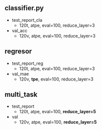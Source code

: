## classifier.py 
+ test_report_cla
    + 120t, atpe, eval=100, reduce_layer=3
+ val_acc
    + 120v, atpe, eval=100, reduce_layer=3 

## regresor
+ test_report_reg
    + 120t, atpe, eval=100, reduce_layer=3
+ val_mae
    + 120v, **tpe**, eval=100, reduce_layer=3

## multi_task
+ test_report
    + 120t, atpe, eval=100, **reduce_layer=5**
+ val
    + 120v, atpe, eval=100, **reduce_layer=5**
